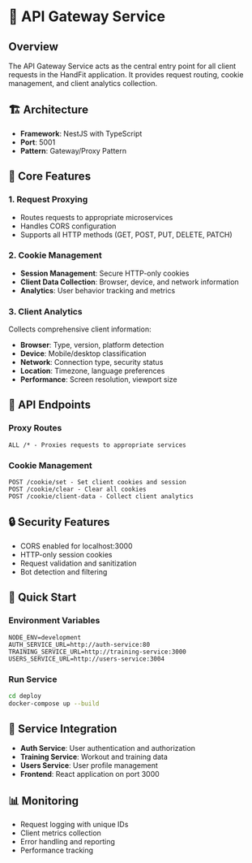 # 🚀 API Gateway Service

## Overview

The API Gateway Service acts as the central entry point for all client requests in the HandFit application. It provides request routing, cookie management, and client analytics collection.

## 🏗️ Architecture

- **Framework**: NestJS with TypeScript
- **Port**: 5001
- **Pattern**: Gateway/Proxy Pattern

## 🔧 Core Features

### 1. Request Proxying

- Routes requests to appropriate microservices
- Handles CORS configuration
- Supports all HTTP methods (GET, POST, PUT, DELETE, PATCH)

### 2. Cookie Management

- **Session Management**: Secure HTTP-only cookies
- **Client Data Collection**: Browser, device, and network information
- **Analytics**: User behavior tracking and metrics

### 3. Client Analytics

Collects comprehensive client information:

- **Browser**: Type, version, platform detection
- **Device**: Mobile/desktop classification
- **Network**: Connection type, security status
- **Location**: Timezone, language preferences
- **Performance**: Screen resolution, viewport size

## 📡 API Endpoints

### Proxy Routes

```
ALL /* - Proxies requests to appropriate services
```

### Cookie Management

```
POST /cookie/set - Set client cookies and session
POST /cookie/clear - Clear all cookies
POST /cookie/client-data - Collect client analytics
```

## 🔒 Security Features

- CORS enabled for localhost:3000
- HTTP-only session cookies
- Request validation and sanitization
- Bot detection and filtering

## 🚀 Quick Start

### Environment Variables

```env
NODE_ENV=development
AUTH_SERVICE_URL=http://auth-service:80
TRAINING_SERVICE_URL=http://training-service:3000
USERS_SERVICE_URL=http://users-service:3004
```

### Run Service

```bash
cd deploy
docker-compose up --build
```

## 🔄 Service Integration

- **Auth Service**: User authentication and authorization
- **Training Service**: Workout and training data
- **Users Service**: User profile management
- **Frontend**: React application on port 3000

## 📊 Monitoring

- Request logging with unique IDs
- Client metrics collection
- Error handling and reporting
- Performance tracking
